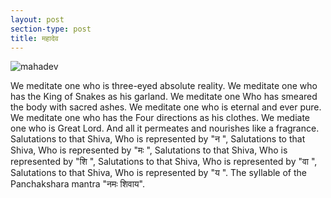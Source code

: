 ```yaml
---
layout: post
section-type: post
title: महादेव
---
```

![mahadev ](https://lh3.googleusercontent.com/v8KN6Fai_c6pZfIrwz8CS8BQcJ_AfTQMPo91H8G0s8EXn6KrTiVP9FmQwgiLvLAhhfEO7cHS0a4C  "mahadev")

We meditate one who is three-eyed absolute reality. 
We meditate one who has the King of Snakes as his garland.
We meditate one Who has smeared the body with sacred ashes.
We meditate one who is eternal and ever pure.
We meditate one who has the Four directions as his clothes. 
We mediate one who is Great Lord.
And all it permeates and nourishes like a fragrance.
Salutations to that Shiva, Who is represented by  "न ", 
Salutations to that Shiva, Who is represented by  "मः ",
Salutations to that Shiva, Who is represented by  "शि ",
Salutations to that Shiva, Who is represented by  "वा ",
Salutations to that Shiva, Who is represented by  "य ".
The syllable of the Panchakshara mantra "नमः शिवाय". 
